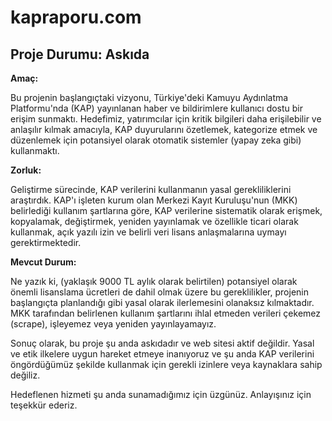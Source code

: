 # kapraporu.com
## Proje Durumu: Askıda

**Amaç:**

Bu projenin başlangıçtaki vizyonu, Türkiye'deki Kamuyu Aydınlatma Platformu'nda (KAP) yayınlanan haber ve bildirimlere kullanıcı dostu bir erişim sunmaktı. Hedefimiz, yatırımcılar için kritik bilgileri daha erişilebilir ve anlaşılır kılmak amacıyla, KAP duyurularını özetlemek, kategorize etmek ve düzenlemek için potansiyel olarak otomatik sistemler (yapay zeka gibi) kullanmaktı.

**Zorluk:**

Geliştirme sürecinde, KAP verilerini kullanmanın yasal gerekliliklerini araştırdık. KAP'ı işleten kurum olan Merkezi Kayıt Kuruluşu'nun (MKK) belirlediği kullanım şartlarına göre, KAP verilerine sistematik olarak erişmek, kopyalamak, değiştirmek, yeniden yayınlamak ve özellikle ticari olarak kullanmak, açık yazılı izin ve belirli veri lisans anlaşmalarına uymayı gerektirmektedir.

**Mevcut Durum:**

Ne yazık ki, (yaklaşık 9000 TL aylık olarak belirtilen) potansiyel olarak önemli lisanslama ücretleri de dahil olmak üzere bu gereklilikler, projenin başlangıçta planlandığı gibi yasal olarak ilerlemesini olanaksız kılmaktadır. MKK tarafından belirlenen kullanım şartlarını ihlal etmeden verileri çekemez (scrape), işleyemez veya yeniden yayınlayamayız.

Sonuç olarak, bu proje şu anda askıdadır ve web sitesi aktif değildir. Yasal ve etik ilkelere uygun hareket etmeye inanıyoruz ve şu anda KAP verilerini öngördüğümüz şekilde kullanmak için gerekli izinlere veya kaynaklara sahip değiliz.

Hedeflenen hizmeti şu anda sunamadığımız için üzgünüz. Anlayışınız için teşekkür ederiz.
